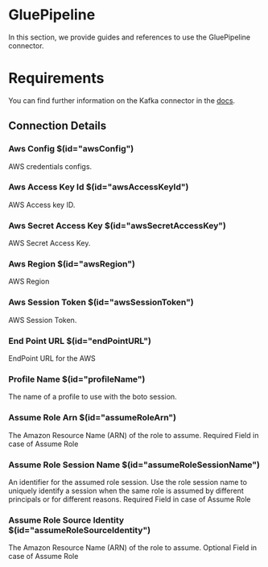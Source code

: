 # GluePipeline

In this section, we provide guides and references to use the GluePipeline connector.

# Requirements
<!-- to be updated -->
You can find further information on the Kafka connector in the [docs](https://docs.open-metadata.org/connectors/pipeline/gluepipeline).

## Connection Details

### Aws Config $(id="awsConfig")

AWS credentials configs.
<!-- awsConfig to be updated -->

### Aws Access Key Id $(id="awsAccessKeyId")

AWS Access key ID.
<!-- awsAccessKeyId to be updated -->

### Aws Secret Access Key $(id="awsSecretAccessKey")

AWS Secret Access Key.
<!-- awsSecretAccessKey to be updated -->

### Aws Region $(id="awsRegion")

AWS Region
<!-- awsRegion to be updated -->

### Aws Session Token $(id="awsSessionToken")

AWS Session Token.
<!-- awsSessionToken to be updated -->

### End Point URL $(id="endPointURL")

EndPoint URL for the AWS
<!-- endPointURL to be updated -->

### Profile Name $(id="profileName")

The name of a profile to use with the boto session.
<!-- profileName to be updated -->

### Assume Role Arn $(id="assumeRoleArn")

The Amazon Resource Name (ARN) of the role to assume. Required Field in case of Assume Role
<!-- assumeRoleArn to be updated -->

### Assume Role Session Name $(id="assumeRoleSessionName")

An identifier for the assumed role session. Use the role session name to uniquely identify a session when the same role is assumed by different principals or for different reasons. Required Field in case of Assume Role
<!-- assumeRoleSessionName to be updated -->

### Assume Role Source Identity $(id="assumeRoleSourceIdentity")

The Amazon Resource Name (ARN) of the role to assume. Optional Field in case of Assume Role
<!-- assumeRoleSourceIdentity to be updated -->

